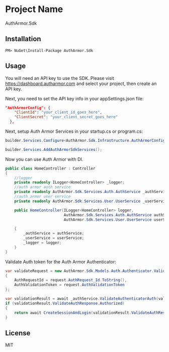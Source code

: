 ﻿# Project Name

AuthArmor.Sdk

## Installation

`PM> NuGet\Install-Package AuthArmor.Sdk`

## Usage

You will need an API key to use the SDK. Please visit https://dashboard.autharmor.com and select your project, then create an API key.

Next, you need to set the API key info in your appSettings.json file:

```json
"AuthArmorConfig": {
    "ClientId": "your_client_id_goes_here",
    "ClientSecret": "your_client_secret_goes_here"
  },
```
Next, setup Auth Armor Services in your startup.cs or program.cs:

```csharp
builder.Services.Configure<AuthArmor.Sdk.Infrastructure.AuthArmorConfiguration>(builder.Configuration.GetSection("AuthArmorConfig"));

builder.Services.AddAuthArmorSdkServices();
```
Now you can use Auth Armor with DI.

```csharp
public class HomeController : Controller
{
    //logger
    private readonly ILogger<HomeController> _logger;
    //auth armor auth service
    private readonly AuthArmor.Sdk.Services.Auth.AuthService _authService;
    //auth armor user service
    private readonly AuthArmor.Sdk.Services.User.UserService _userService;

    public HomeController(ILogger<HomeController> logger,
                          AuthArmor.Sdk.Services.Auth.AuthService authService,
                          AuthArmor.Sdk.Services.User.UserService userService)

    {
        _authService = authService;
        _userService = userService;
        _logger = logger;
    }
}
```

Validate Auth token for the Auth Armor Authenticator:

```csharp
var validateRequest = new AuthArmor.Sdk.Models.Auth.Authenticator.ValidateAuthenticatorAuthRequest
{
    AuthRequestId = request.AuthRequest_Id.ToString(),
    AuthValidationToken = request.AuthValidationToken
};

var validationResult = await _authService.ValidateAuthenticatorAuth(validateRequest);
if (validationResult.ValidateAuthResponse.Authorized)
{
    return await CreateSessionAndLogin(validationResult.ValidateAuthResponse.AuthDetails.AuthResponseDetails.AuthProfileDetails.Username);
}

```

## License

MIT